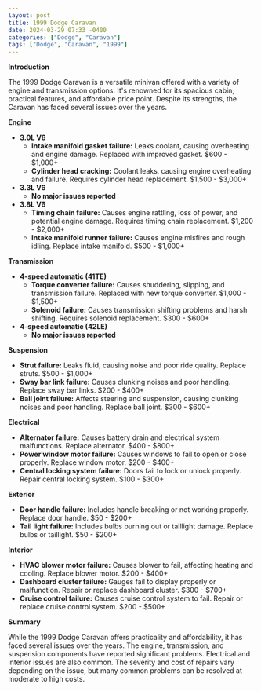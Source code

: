 ```yaml
---
layout: post
title: 1999 Dodge Caravan
date: 2024-03-29 07:33 -0400
categories: ["Dodge", "Caravan"]
tags: ["Dodge", "Caravan", "1999"]
---
```

**Introduction**

The 1999 Dodge Caravan is a versatile minivan offered with a variety of engine and transmission options. It's renowned for its spacious cabin, practical features, and affordable price point. Despite its strengths, the Caravan has faced several issues over the years.

**Engine**

* **3.0L V6**
    * **Intake manifold gasket failure:** Leaks coolant, causing overheating and engine damage. Replaced with improved gasket. $600 - $1,000+
    * **Cylinder head cracking:** Coolant leaks, causing engine overheating and failure. Requires cylinder head replacement. $1,500 - $3,000+
* **3.3L V6**
    * **No major issues reported**
* **3.8L V6**
    * **Timing chain failure:** Causes engine rattling, loss of power, and potential engine damage. Requires timing chain replacement. $1,200 - $2,000+
    * **Intake manifold runner failure:** Causes engine misfires and rough idling. Replace intake manifold. $500 - $1,000+

**Transmission**

* **4-speed automatic (41TE)**
    * **Torque converter failure:** Causes shuddering, slipping, and transmission failure. Replaced with new torque converter. $1,000 - $1,500+
    * **Solenoid failure:** Causes transmission shifting problems and harsh shifting. Requires solenoid replacement. $300 - $600+
* **4-speed automatic (42LE)**
    * **No major issues reported**

**Suspension**

* **Strut failure:** Leaks fluid, causing noise and poor ride quality. Replace struts. $500 - $1,000+
* **Sway bar link failure:** Causes clunking noises and poor handling. Replace sway bar links. $200 - $400+
* **Ball joint failure:** Affects steering and suspension, causing clunking noises and poor handling. Replace ball joint. $300 - $600+

**Electrical**

* **Alternator failure:** Causes battery drain and electrical system malfunctions. Replace alternator. $400 - $800+
* **Power window motor failure:** Causes windows to fail to open or close properly. Replace window motor. $200 - $400+
* **Central locking system failure:** Doors fail to lock or unlock properly. Repair central locking system. $100 - $300+

**Exterior**

* **Door handle failure:** Includes handle breaking or not working properly. Replace door handle. $50 - $200+
* **Tail light failure:** Includes bulbs burning out or taillight damage. Replace bulbs or taillight. $50 - $200+

**Interior**

* **HVAC blower motor failure:** Causes blower to fail, affecting heating and cooling. Replace blower motor. $200 - $400+
* **Dashboard cluster failure:** Gauges fail to display properly or malfunction. Repair or replace dashboard cluster. $300 - $700+
* **Cruise control failure:** Causes cruise control system to fail. Repair or replace cruise control system. $200 - $500+

**Summary**

While the 1999 Dodge Caravan offers practicality and affordability, it has faced several issues over the years. The engine, transmission, and suspension components have reported significant problems. Electrical and interior issues are also common. The severity and cost of repairs vary depending on the issue, but many common problems can be resolved at moderate to high costs.
